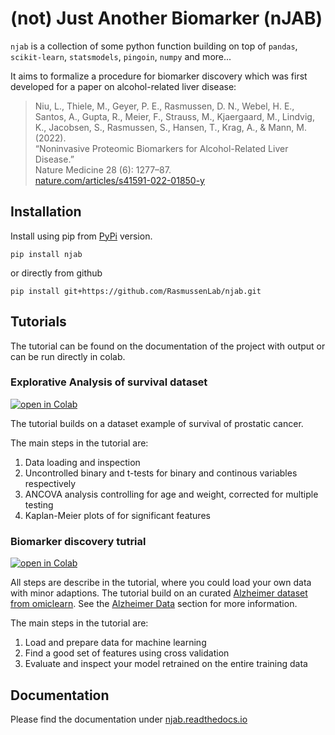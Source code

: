 # (not) Just Another Biomarker (nJAB)

`njab` is a collection of some python function building on top of 
`pandas`, `scikit-learn`, `statsmodels`, `pingoin`, `numpy` and more...

It aims to formalize a procedure for biomarker discovery which was first developed for 
a paper on alcohol-related liver disease:

> Niu, L., Thiele, M., Geyer, P. E., Rasmussen, D. N., Webel, H. E.,  
> Santos, A., Gupta, R., Meier, F., Strauss, M., Kjaergaard, M., Lindvig,  
> K., Jacobsen, S., Rasmussen, S., Hansen, T., Krag, A., & Mann, M. (2022).  
> “Noninvasive Proteomic Biomarkers for Alcohol-Related Liver Disease.”  
> Nature Medicine 28 (6): 1277–87.  
> [nature.com/articles/s41591-022-01850-y](https://www.nature.com/articles/s41591-022-01850-y)


## Installation

Install using pip from [PyPi](https://pypi.org/project/njab) version.

```
pip install njab
```

or directly from github

```
pip install git+https://github.com/RasmussenLab/njab.git
```

## Tutorials

The tutorial can be found on the documentation of the project with output
or can be run directly in colab.

### Explorative Analysis of survival dataset

[![open in Colab](https://colab.research.google.com/assets/colab-badge.svg)](https://colab.research.google.com/github/RasmussenLab/njab/blob/HEAD/docs/tutorial/explorative_analysis.ipynb)

The tutorial builds on a dataset example of survival of prostatic cancer.

The main steps in the tutorial are:

1. Data loading and inspection
2. Uncontrolled binary and t-tests for binary and continous variables respectively
3. ANCOVA analysis controlling for age and weight, corrected for multiple testing
4. Kaplan-Meier plots of for significant features

### Biomarker discovery tutrial 

[![open in Colab](https://colab.research.google.com/assets/colab-badge.svg)](https://colab.research.google.com/github/RasmussenLab/njab/blob/HEAD/docs/tutorial/log_reg.ipynb)


All steps are describe in the tutorial, where you could load your own data with minor adaptions.
The tutorial build on an curated [Alzheimer dataset from omiclearn](https://github.com/MannLabs/OmicLearn/tree/master/omiclearn/data). See the [Alzheimer Data](https://github.com/RasmussenLab/njab/tree/HEAD/docs/tutorial/data) section for more information.

The main steps in the tutorial are:

1. Load and prepare data for machine learning
2. Find a good set of features using cross validation
3. Evaluate and inspect your model retrained on the entire training data

## Documentation

Please find the documentation under [njab.readthedocs.io](https://njab.readthedocs.io)
